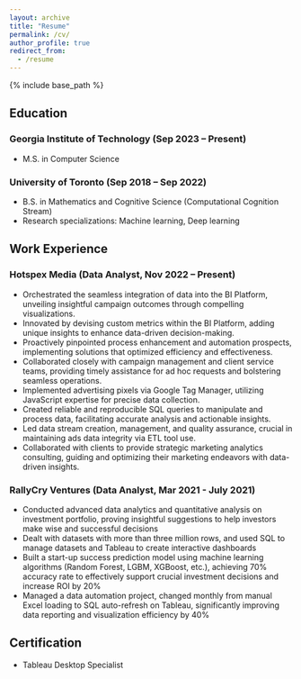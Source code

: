 ```yaml
---
layout: archive
title: "Resume"
permalink: /cv/
author_profile: true
redirect_from:
  - /resume
---
```


{% include base_path %}

## Education

### Georgia Institute of Technology (Sep 2023 – Present)  

- M.S. in Computer Science

### University of Toronto (Sep 2018 – Sep 2022)  

- B.S. in Mathematics and Cognitive Science (Computational Cognition Stream)
- Research specializations: Machine learning, Deep learning

## Work Experience

### Hotspex Media (Data Analyst, Nov 2022 – Present) 

- Orchestrated the seamless integration of data into the BI Platform, unveiling insightful campaign outcomes through compelling visualizations. 
- Innovated by devising custom metrics within the BI Platform, adding unique insights to enhance data-driven decision-making.
- Proactively pinpointed process enhancement and automation prospects, implementing solutions that optimized efficiency and effectiveness.
- Collaborated closely with campaign management and client service teams, providing timely assistance for ad hoc requests and bolstering seamless operations.
- Implemented advertising pixels via Google Tag Manager, utilizing JavaScript expertise for precise data collection.
- Created reliable and reproducible SQL queries to manipulate and process data, facilitating accurate analysis and actionable insights.
- Led data stream creation, management, and quality assurance, crucial in maintaining ads data integrity via ETL tool use.
- Collaborated with clients to provide strategic marketing analytics consulting, guiding and optimizing their marketing endeavors with data-driven insights.


### RallyCry Ventures (Data Analyst, Mar 2021 - July 2021)  
- Conducted advanced data analytics and quantitative analysis on investment portfolio, proving insightful suggestions to help investors make wise and successful decisions
- Dealt with datasets with more than three million rows, and used SQL to manage datasets and Tableau to create interactive dashboards
- Built a start-up success prediction model using machine learning algorithms (Random Forest, LGBM, XGBoost, etc.), achieving 70% accuracy rate to effectively support crucial investment decisions and increase ROI by 20%
- Managed a data automation project, changed monthly from manual Excel loading to SQL auto-refresh on Tableau, significantly improving data reporting and visualization efficiency by 40%


## Certification

* Tableau Desktop Specialist


